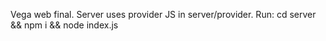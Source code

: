 Vega web final. Server uses provider JS in server/provider. Run: cd server && npm i && node index.js
